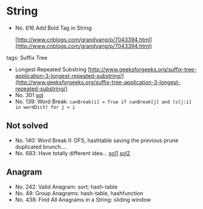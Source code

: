 # String

*   No. 616 Add Bold Tag in String

    &#x20; [http://www.cnblogs.com/grandyang/p/7043394.html](http://www.cnblogs.com/grandyang/p/7043394.html)

tags: Suffix Tree

* Longest Repeated Substring [http://www.geeksforgeeks.org/suffix-tree-application-3-longest-repeated-substring/](http://www.geeksforgeeks.org/suffix-tree-application-3-longest-repeated-substring/)
* No. 301 [sol](https://discuss.leetcode.com/topic/34875/easy-short-concise-and-fast-java-dfs-3-ms-solution)
* No. 139: Word Break: `canBreak[i] = True if canBreak[j] and (s[j:i] in wordDict) for j < i`

## Not solved

* No. 140: Word Break II: DFS, hashtable saving the previous prune duplicated brunch....
* No. 683: Have totally different idea... [sol1](http://blog.csdn.net/u014688145/article/details/78076621?locationNum=2\&fps=1) [sol2](http://bookshadow.com/weblog/2017/09/24/leetcode-k-empty-slots/)

## Anagram

* No. 242: Valid Anagram: sort; hash-table
* No. 49: Group Anagrams: hash-table, hashfunction
* No. 438: Find All Anagrams in a String: sliding window
